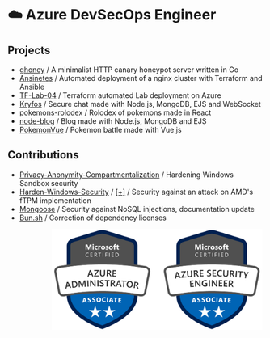 # :cloud: Azure DevSecOps Engineer

## Projects
- [ghoney](https://github.com/pathei-kosmos/ghoney) / A minimalist HTTP canary honeypot server written in Go
- [Ansinetes](https://github.com/pathei-kosmos/ansinetes) / Automated deployment of a nginx cluster with Terraform and Ansible
- [TF-Lab-04](https://github.com/pathei-kosmos/tf-lab-04) / Terraform automated Lab deployment on Azure
- [Kryfos](https://github.com/pathei-kosmos/kryfos) / Secure chat made with Node.js, MongoDB, EJS and WebSocket 
- [pokemons-rolodex](https://github.com/pathei-kosmos/pokemons-rolodex) / Rolodex of pokemons made in React
- [node-blog](https://github.com/pathei-kosmos/node-blog) / Blog made with Node.js, MongoDB and EJS
- [PokemonVue](https://github.com/pathei-kosmos/PokemonVue) / Pokemon battle made with Vue.js


## Contributions
- [Privacy-Anonymity-Compartmentalization](https://github.com/HotCakeX/Privacy-Anonymity-Compartmentalization/pull/1) / Hardening Windows Sandbox security
- [Harden-Windows-Security](https://github.com/HotCakeX/Harden-Windows-Security/issues/63) / [[+]](https://github.com/HotCakeX/Harden-Windows-Security/commit/f3cdf0c2333c6317685e65282305e6daee4a3c89) / Security against an attack on AMD's fTPM implementation
- [Mongoose](https://github.com/Automattic/mongoose/pull/12112) / Security against NoSQL injections, documentation update
- [Bun.sh](https://github.com/oven-sh/bun/pull/758) / Correction of dependency licenses


<p align="right">
  <img height="200" alt="Microsoft Azure Az-104 and Microsoft Azure Az-500 certification badges." src="./badges.png">
</p>
